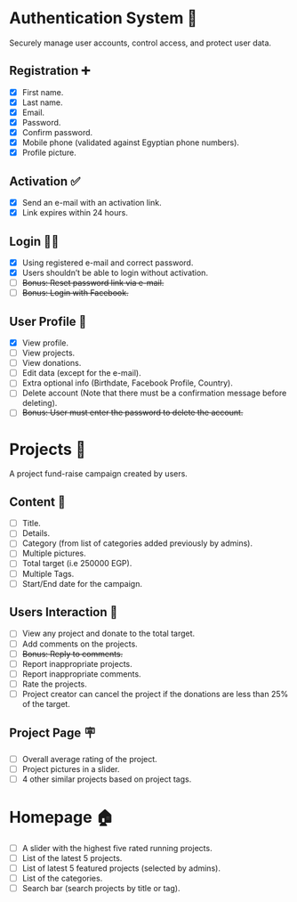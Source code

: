 # Authentication System 🤝
Securely manage user accounts, control access, and protect user data.

## Registration ➕
- [x] First name.
- [x] Last name.
- [x] Email.
- [x] Password.
- [x] Confirm password.
- [x] Mobile phone (validated against Egyptian phone numbers).
- [x] Profile picture.

## Activation ✅
- [x] Send an e-mail with an activation link.
- [x] Link expires within 24 hours.

## Login ⛓️‍💥
- [x] Using registered e-mail and correct password.
- [x] Users shouldn’t be able to login without activation.
- [ ] ~~Bonus: Reset password link via e-mail.~~
- [ ] ~~Bonus: Login with Facebook.~~

## User Profile 👤
- [x] View profile.
- [ ] View projects.
- [ ] View donations.
- [ ] Edit data (except for the e-mail).
- [ ] Extra optional info (Birthdate, Facebook Profile, Country).
- [ ] Delete account (Note that there must be a confirmation message before deleting).
- [ ] ~~Bonus: User must enter the password to delete the account.~~

# Projects 🚩
A project fund-raise campaign created by users.

## Content 📝
- [ ] Title.
- [ ] Details.
- [ ] Category (from list of categories added previously by admins).
- [ ] Multiple pictures.
- [ ] Total target (i.e 250000 EGP).
- [ ] Multiple Tags.
- [ ] Start/End date for the campaign.

## Users Interaction 👥
- [ ] View any project and donate to the total target.
- [ ] Add comments on the projects.
- [ ] ~~Bonus: Reply to comments.~~
- [ ] Report inappropriate projects.
- [ ] Report inappropriate comments.
- [ ] Rate the projects.
- [ ] Project creator can cancel the project if the donations are less than 25% of the target.

## Project Page 🪧
- [ ] Overall average rating of the project.
- [ ] Project pictures in a slider.
- [ ] 4 other similar projects based on project tags.

# Homepage 🏠
- [ ] A slider with the highest five rated running projects.
- [ ] List of the latest 5 projects.
- [ ] List of latest 5 featured projects (selected by admins).
- [ ] List of the categories.
- [ ] Search bar (search projects by title or tag).
